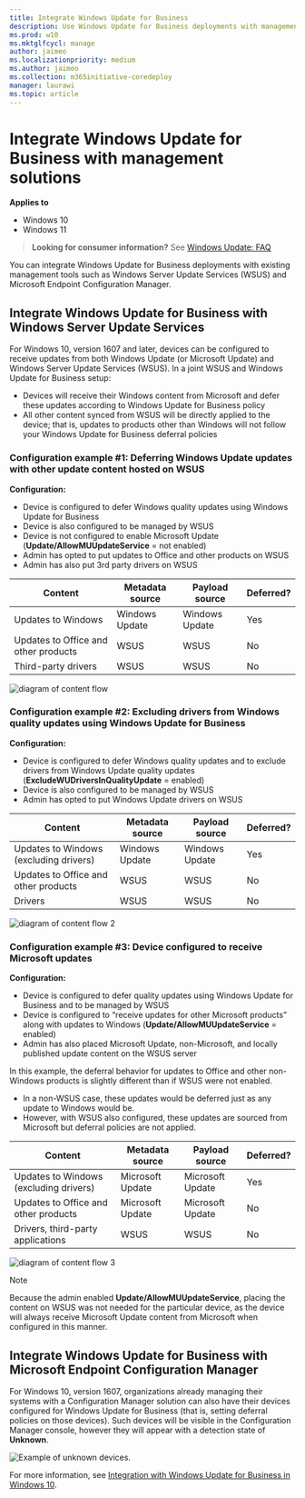 ```yaml
---
title: Integrate Windows Update for Business
description: Use Windows Update for Business deployments with management tools such as Windows Server Update Services (WSUS) and Microsoft Endpoint Configuration Manager.
ms.prod: w10
ms.mktglfcycl: manage
author: jaimeo
ms.localizationpriority: medium
ms.author: jaimeo
ms.collection: m365initiative-coredeploy
manager: laurawi
ms.topic: article
---
```


# Integrate Windows Update for Business with management solutions


**Applies to**

- Windows 10
- Windows 11

> **Looking for consumer information?** See [Windows Update: FAQ](https://support.microsoft.com/help/12373/windows-update-faq) 

You can integrate Windows Update for Business deployments with existing management tools such as Windows Server Update Services (WSUS) and Microsoft Endpoint Configuration Manager.

## Integrate Windows Update for Business with Windows Server Update Services


For Windows 10, version 1607 and later, devices can be configured to receive updates from both Windows Update (or Microsoft Update) and Windows Server Update Services (WSUS).  In a joint WSUS and Windows Update for Business setup:

- Devices will receive their Windows content from Microsoft and defer these updates according to Windows Update for Business policy
- All other content synced from WSUS will be directly applied to the device; that is, updates to products other than Windows will not follow your Windows Update for Business deferral policies

### Configuration example \#1: Deferring Windows Update updates with other update content hosted on WSUS

**Configuration:**

- Device is configured to defer Windows quality updates using Windows Update for Business
- Device is also configured to be managed by WSUS
- Device is not configured to enable Microsoft Update (**Update/AllowMUUpdateService** = not enabled)
- Admin has opted to put updates to Office and other products on WSUS
- Admin has also put 3rd party drivers on WSUS

|Content|Metadata source|Payload source|Deferred?|
|--- |--- |--- |--- |
|Updates to Windows|Windows Update|Windows Update|Yes|
|Updates to Office and other products|WSUS|WSUS|No|
|Third-party drivers|WSUS|WSUS|No|

![diagram of content flow](images/wufb-config1a.png)

### Configuration example \#2: Excluding drivers from Windows quality updates using Windows Update for Business 

**Configuration:**

- Device is configured to defer Windows quality updates and to exclude drivers from Windows Update quality updates (**ExcludeWUDriversInQualityUpdate** = enabled)
- Device is also configured to be managed by WSUS
- Admin has opted to put Windows Update drivers on WSUS

|Content|Metadata source|Payload source|Deferred?|
|--- |--- |--- |--- |
|Updates to Windows (excluding drivers)|Windows Update|Windows Update|Yes|
|Updates to Office and other products|WSUS|WSUS|No|
|Drivers|WSUS|WSUS|No|

![diagram of content flow 2](images/wufb-config2.png)

### Configuration example \#3: Device configured to receive Microsoft updates 

**Configuration:**

- Device is configured to defer quality updates using Windows Update for Business and to be managed by WSUS
- Device is configured to “receive updates for other Microsoft products” along with updates to Windows (**Update/AllowMUUpdateService** = enabled)
- Admin has also placed Microsoft Update, non-Microsoft, and locally published update content on the WSUS server

In this example, the deferral behavior for updates to Office and other non-Windows products is slightly different than if WSUS were not enabled. 
- In a non-WSUS case, these updates would be deferred just as any update to Windows would be.  
- However, with WSUS also configured, these updates are sourced from Microsoft but deferral policies are not applied.  

|Content|Metadata source|Payload source|Deferred?|
|--- |--- |--- |--- |
|Updates to Windows (excluding drivers)|Microsoft Update|Microsoft Update|Yes|
|Updates to Office and other products|Microsoft Update|Microsoft Update|No|
|Drivers, third-party applications|WSUS|WSUS|No|

![diagram of content flow 3](images/wufb-config3a.png)

>[!NOTE]
> Because the admin enabled **Update/AllowMUUpdateService**, placing the content on WSUS was not needed for the particular device, as the device will always receive Microsoft Update content from Microsoft when configured in this manner.

## Integrate Windows Update for Business with Microsoft Endpoint Configuration Manager

For Windows 10, version 1607, organizations already managing their systems with a Configuration Manager solution can also have their devices configured for Windows Update for Business (that is, setting deferral policies on those devices). Such devices will be visible in the Configuration Manager console, however they will appear with a detection state of **Unknown**.

![Example of unknown devices.](images/wufb-sccm.png)

For more information, see [Integration with Windows Update for Business in Windows 10](/sccm/sum/deploy-use/integrate-windows-update-for-business-windows-10).

